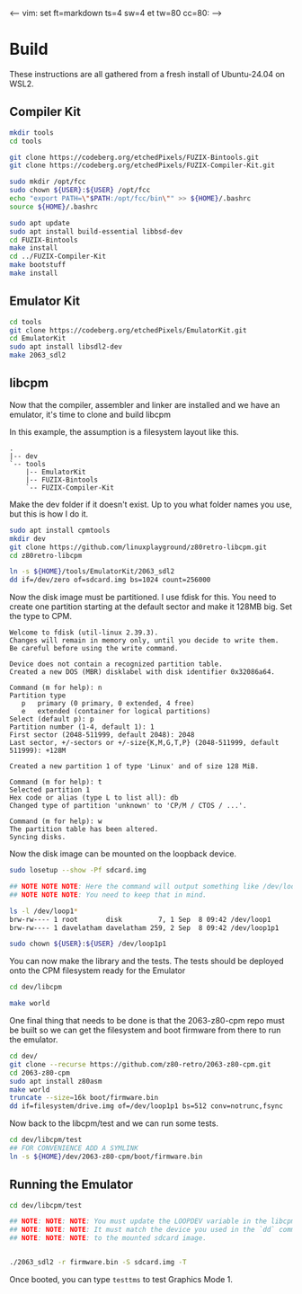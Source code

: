 <-- vim: set ft=markdown ts=4 sw=4 et tw=80 cc=80: -->
# Build

These instructions are all gathered from a fresh install of Ubuntu-24.04 on
WSL2.

## Compiler Kit

```bash
mkdir tools
cd tools

git clone https://codeberg.org/etchedPixels/FUZIX-Bintools.git
git clone https://codeberg.org/etchedPixels/FUZIX-Compiler-Kit.git

sudo mkdir /opt/fcc
sudo chown ${USER}:${USER} /opt/fcc
echo "export PATH=\"$PATH:/opt/fcc/bin\"" >> ${HOME}/.bashrc
source ${HOME}/.bashrc

sudo apt update
sudo apt install build-essential libbsd-dev
cd FUZIX-Bintools
make install
cd ../FUZIX-Compiler-Kit
make bootstuff
make install
```

## Emulator Kit

```bash
cd tools
git clone https://codeberg.org/etchedPixels/EmulatorKit.git
cd EmulatorKit
sudo apt install libsdl2-dev
make 2063_sdl2
```

## libcpm

Now that the compiler, assembler and linker are installed and we have an
emulator, it's time to clone and build libcpm

In this example, the assumption is a filesystem layout like this.

```text
.
|-- dev
`-- tools
    |-- EmulatorKit
    |-- FUZIX-Bintools
    `-- FUZIX-Compiler-Kit
```

Make the dev folder if it doesn't exist.  Up to you what folder names you use,
but this is how I do it.

```bash
sudo apt install cpmtools
mkdir dev
git clone https://github.com/linuxplayground/z80retro-libcpm.git
cd z80retro-libcpm

ln -s ${HOME}/tools/EmulatorKit/2063_sdl2
dd if=/dev/zero of=sdcard.img bs=1024 count=256000
```

Now the disk image must be partitioned.  I use fdisk for this.  You need to
create one partition starting at the default sector and make it 128MB big.  Set
the type to CPM.

``` text
Welcome to fdisk (util-linux 2.39.3).
Changes will remain in memory only, until you decide to write them.
Be careful before using the write command.

Device does not contain a recognized partition table.
Created a new DOS (MBR) disklabel with disk identifier 0x32086a64.

Command (m for help): n
Partition type
   p   primary (0 primary, 0 extended, 4 free)
   e   extended (container for logical partitions)
Select (default p): p
Partition number (1-4, default 1): 1
First sector (2048-511999, default 2048): 2048
Last sector, +/-sectors or +/-size{K,M,G,T,P} (2048-511999, default 511999): +128M

Created a new partition 1 of type 'Linux' and of size 128 MiB.

Command (m for help): t
Selected partition 1
Hex code or alias (type L to list all): db
Changed type of partition 'unknown' to 'CP/M / CTOS / ...'.

Command (m for help): w
The partition table has been altered.
Syncing disks.
```

Now the disk image can be mounted on the loopback device.

```bash
sudo losetup --show -Pf sdcard.img

## NOTE NOTE NOTE: Here the command will output something like /dev/loop0 or /dev/loop1.
## NOTE NOTE NOTE: You need to keep that in mind.

ls -l /dev/loop1*
brw-rw---- 1 root       disk         7, 1 Sep  8 09:42 /dev/loop1
brw-rw---- 1 davelatham davelatham 259, 2 Sep  8 09:42 /dev/loop1p1

sudo chown ${USER}:${USER} /dev/loop1p1
```

You can now make the library and the tests.  The tests should be deployed onto
the CPM filesystem ready for the Emulator

```bash
cd dev/libcpm

make world
```

One final thing that needs to be done is that the 2063-z80-cpm repo must be
built so we can get the filesystem and boot firmware from there to run the
emulator.

```bash
cd dev/
git clone --recurse https://github.com/z80-retro/2063-z80-cpm.git
cd 2063-z80-cpm
sudo apt install z80asm
make world
truncate --size=16k boot/firmware.bin
dd if=filesystem/drive.img of=/dev/loop1p1 bs=512 conv=notrunc,fsync
```

Now back to the libcpm/test and we can run some tests.

```bash
cd dev/libcpm/test
## FOR CONVENIENCE ADD A SYMLINK
ln -s ${HOME}/dev/2063-z80-cpm/boot/firmware.bin
```

## Running the Emulator

```bash
cd dev/libcpm/test

## NOTE: NOTE: NOTE: You must update the LOOPDEV variable in the libcpm/test/Makefile before you start
## NOTE: NOTE: NOTE: It must match the device you used in the `dd` command to copy the filesystem.img on
## NOTE: NOTE: NOTE: to the mounted sdcard image.


./2063_sdl2 -r firmware.bin -S sdcard.img -T
```

Once booted, you can type `testtms` to test Graphics Mode 1.

